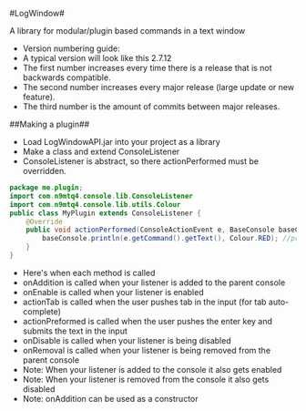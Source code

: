 #LogWindow#

A library for modular/plugin based commands in a text window

- Version numbering guide:
 - A typical version will look like this 2.7.12
 - The first number increases every time there is a release that is not backwards compatible.
 - The second number increases every major release (large update or new feature).
 - The third number is the amount of commits between major releases.

##Making a plugin##
- Load LogWindowAPI.jar into your project as a library
- Make a class and extend ConsoleListener
- ConsoleListener is abstract, so there actionPerformed must be overridden.
```java
package me.plugin;
import com.n9mtq4.console.lib.ConsoleListener
import com.n9mtq4.console.lib.utils.Colour
public class MyPlugin extends ConsoleListener {
	@Override
	public void actionPerformed(ConsoleActionEvent e, BaseConsole baseConsole) {
		baseConsole.println(e.getCommand().getText(), Colour.RED); //prints what was inputed in red
	}
}
```
- Here's when each method is called
 - onAddition is called when your listener is added to the parent console
 - onEnable is called when your listener is enabled
 - actionTab is called when the user pushes tab in the input (for tab auto-complete) 
 - actionPreformed is called when the user pushes the enter key and submits the text in the input
 - onDisable is called when your listener is being disabled
 - onRemoval is called when your listener is being removed from the parent console
 - Note: When your listener is added to the console it also gets enabled
 - Note: When your listener is removed from the console it also gets disabled
 - Note: onAddition can be used as a constructor
